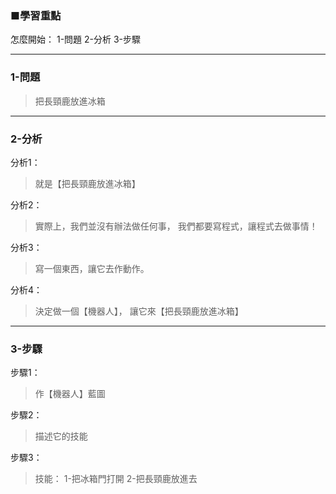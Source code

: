 ### ■學習重點

怎麼開始：
1-問題
2-分析
3-步驟

---
### 1-問題
> 把長頸鹿放進冰箱

---
### 2-分析

分析1：
> 就是【把長頸鹿放進冰箱】

分析2：
> 實際上，我們並沒有辦法做任何事，
> 我們都要寫程式，讓程式去做事情！

分析3：
> 寫一個東西，讓它去作動作。

分析4：
> 決定做一個【機器人】，
> 讓它來【把長頸鹿放進冰箱】


---
### 3-步驟

步驟1：
> 作【機器人】藍圖

步驟2：
> 描述它的技能

步驟3：  
> 技能：
> 1-把冰箱門打開
> 2-把長頸鹿放進去

